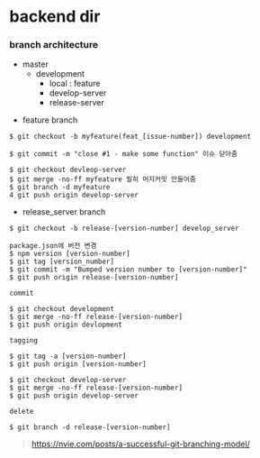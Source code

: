 # backend dir

### branch architecture
- master
	- development
		- local : feature
		- develop-server
		- release-server

* feature branch
```
$ git checkout -b myfeature(feat_[issue-number]) development

$ git commit -m "close #1 - make some function" 이슈 닫아줌

$ git checkout devleop-server
$ git merge -no-ff myfeature 필히 머지커밋 만들어줌
$ git branch -d myfeature
4 git push origin develop-server

```

* release_server branch
```
$ git checkout -b release-[version-number] develop_server

package.json에 버전 변경
$ npm version [version-number]
$ git tag [version_number]
$ git commit -m "Bumped version number to [version-number]"
$ git push origin release-[version-number]

commit

$ git checkout development
$ git merge -no-ff release-[version-number]
$ git push origin devlopment

tagging

$ git tag -a [version-number]
$ git push origin [version-number]

$ git checkout develop-server
$ git merge -no-ff release-[version-number]
$ git push origin develop-server

delete

$ git branch -d release-[version-number]
```

> https://nvie.com/posts/a-successful-git-branching-model/


